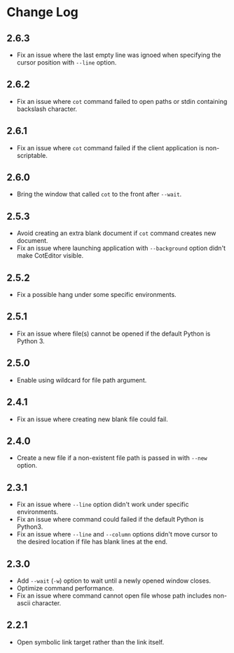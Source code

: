 
Change Log
==========================

2.6.3
--------------------------

- Fix an issue where the last empty line was ignoed when specifying the cursor position with `--line` option.


2.6.2
--------------------------

- Fix an issue where `cot` command failed to open paths or stdin containing backslash character.


2.6.1
--------------------------

- Fix an issue where `cot` command failed if the client application is non-scriptable.


2.6.0
--------------------------

- Bring the window that called `cot` to the front after `--wait`.


2.5.3
--------------------------

- Avoid creating an extra blank document if `cot` command creates new document.
- Fix an issue where launching application with `--background` option didn't make CotEditor visible.


2.5.2
--------------------------

- Fix a possible hang under some specific environments.


2.5.1
--------------------------

- Fix an issue where file(s) cannot be opened if the default Python is Python 3.


2.5.0
--------------------------

- Enable using wildcard for file path argument.


2.4.1
--------------------------

- Fix an issue where creating new blank file could fail.


2.4.0
--------------------------

- Create a new file if a non-existent file path is passed in with `--new` option.


2.3.1
--------------------------

- Fix an issue where `--line` option didn't work under specific environments.
- Fix an issue where command could failed if the default Python is Python3.
- Fix an issue where `--line` and `--column` options didn't move cursor to the desired location if file has blank lines at the end.


2.3.0
--------------------------

- Add `--wait` (`-w`) option to wait until a newly opened window closes.
- Optimize command performance.
- Fix an issue where command cannot open file whose path includes non-ascii character.


2.2.1
--------------------------

- Open symbolic link target rather than the link itself.
